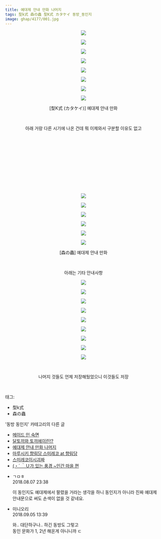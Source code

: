 ```yaml
---
title: 예대제 안내 만화 나머지
tags: 型k式 森の蟲 型K式 カタケイ 동방_동인지
image: ghap/4177/001.jpg
---
```

<div class="article">
<p style="text-align: center; clear: none; float: none;"><img src="{{ site.nasurl }}/ghap/4177/001.jpg"/></p>
<p style="text-align: center; clear: none; float: none;"><img src="{{ site.nasurl }}/ghap/4177/002.jpg"/></p>
<p style="text-align: center; clear: none; float: none;"><img src="{{ site.nasurl }}/ghap/4177/003.jpg"/></p>
<p style="text-align: center; clear: none; float: none;"><img src="{{ site.nasurl }}/ghap/4177/004.jpg"/></p>
<p style="text-align: center; clear: none; float: none;"><img src="{{ site.nasurl }}/ghap/4177/005.jpg"/></p>
<p style="text-align: center; clear: none; float: none;"><img src="{{ site.nasurl }}/ghap/4177/006.jpg"/></p>
<p style="text-align: center; clear: none; float: none;"><img src="{{ site.nasurl }}/ghap/4177/007.jpg"/></p>
<p style="text-align: center; clear: none; float: none;"><img src="{{ site.nasurl }}/ghap/4177/008.jpg"/></p>
<p style="text-align: center; clear: none; float: none;">[型K式 (カタケイ)] 예대제 안내 만화</p>
<p style="text-align: center; clear: none; float: none;"><br/></p>
<p style="text-align: center; clear: none; float: none;">아래 거랑 다른 시기에 나온 건데 뭐 이제와서 구분할 이유도 없고</p>
<p style="text-align: center; clear: none; float: none;"><br/></p>
<p style="text-align: center; clear: none; float: none;"><br/></p>
<p style="text-align: center; clear: none; float: none;"><br/></p>
<p style="text-align: center; clear: none; float: none;"><br/></p>
<p style="text-align: center; clear: none; float: none;"><br/></p>
<p style="text-align: center; clear: none; float: none;"><br/></p>
<p style="text-align: center; clear: none; float: none;"><img src="{{ site.nasurl }}/ghap/4177/009.jpg"/></p>
<p style="text-align: center; clear: none; float: none;"><img src="{{ site.nasurl }}/ghap/4177/010.jpg"/></p>
<p style="text-align: center; clear: none; float: none;"><img src="{{ site.nasurl }}/ghap/4177/011.jpg"/></p>
<p style="text-align: center; clear: none; float: none;"><img src="{{ site.nasurl }}/ghap/4177/012.jpg"/></p>
<p style="text-align: center; clear: none; float: none;"><img src="{{ site.nasurl }}/ghap/4177/013.jpg"/></p>
<p style="text-align: center; clear: none; float: none;"><img src="{{ site.nasurl }}/ghap/4177/014.jpg"/></p>
<p style="text-align: center; clear: none; float: none;">[森の蟲] 예대제 안내 만화</p>
<p style="text-align: center; clear: none; float: none;"><br/></p>
<p style="text-align: center; clear: none; float: none;">아래는 기타 안내사항</p>
<p style="text-align: center; clear: none; float: none;"><img src="{{ site.nasurl }}/ghap/4177/015.jpg"/></p>
<p style="text-align: center; clear: none; float: none;"><img src="{{ site.nasurl }}/ghap/4177/016.jpg"/></p>
<p style="text-align: center; clear: none; float: none;"><img src="{{ site.nasurl }}/ghap/4177/017.jpg"/></p>
<p style="text-align: center; clear: none; float: none;"><img src="{{ site.nasurl }}/ghap/4177/018.jpg"/></p>
<p style="text-align: center; clear: none; float: none;"><img src="{{ site.nasurl }}/ghap/4177/019.jpg"/></p>
<p style="text-align: center; clear: none; float: none;"><img src="{{ site.nasurl }}/ghap/4177/020.jpg"/></p>
<p style="text-align: center; clear: none; float: none;"><img src="{{ site.nasurl }}/ghap/4177/021.jpg"/></p>
<p style="text-align: center; clear: none; float: none;"><img src="{{ site.nasurl }}/ghap/4177/022.jpg"/></p>
<p style="text-align: center; clear: none; float: none;"><img src="{{ site.nasurl }}/ghap/4177/023.jpg"/></p>
<p style="text-align: center; clear: none; float: none;"><br/></p>
<p style="text-align: center; clear: none; float: none;">나머지 것들도 언제 저장해뒀었으니 이것들도 저장</p>
<p><br/></p>
</div><div class="tagTrail">
<p>태그: </p>
<ul>
<li>型k式</li>
<li>森の蟲</li>
</ul>
</div><div class="another">
<p>'동방 동인지' 카테고리의 다른 글</p>
<ul>
<li><a href="/2018-02-10-ghap_4182">메이드 인 숙면</a></li>
<li><a href="/2018-02-09-ghap_4181">달토끼와 토끼에이린!?</a></li>
<li><a href="/2018-02-08-ghap_4177">예대제 안내 만화 나머지</a></li>
<li><a href="/2018-02-08-ghap_4175">마루시키 향림당 스미레코 at 향림당</a></li>
<li><a href="/2018-02-08-ghap_4174">스미레코이시괴짜</a></li>
<li><a href="/2018-02-08-ghap_4173">(・´ ｀Ｕ가 있는 풍경 ~인간 마을 편</a></li>
</ul>
</div><div class="cb_module cb_fluid">
<div class="cb_wrt cb_profile">
<div class="comment">
<ul>
<li class="cb_thumb_off" id="comment15302906">
<div class="cb_comment_area">
<div class="cb_info_area">
<div class="cb_section">
<span class="cb_nick_name">ㄱㅁㅎ</span>
</div>
<div class="cb_section">
<span class="cb_date">2018.08.07 23:38 </span>
</div>
</div>
<div class="cb_dsc_comment">
<p class="cb_dsc">
											이 동인지도 예대제에서 팔렸을 거라는 생각을 하니 동인지가 아니라 진짜 예대제 안내문으로 써도 손색이 없을 것 같네요.
										</p>
</div>
</div></li>
<li class="cb_thumb_off" id="comment15326520">
<div class="cb_comment_area">
<div class="cb_info_area">
<div class="cb_section">
<span class="cb_nick_name">미니오리</span>
</div>
<div class="cb_section">
<span class="cb_date">2018.09.05 13:39 </span>
</div>
</div>
<div class="cb_dsc_comment">
<p class="cb_dsc">
											와.. 대단하구나.. 하긴 동방도 그렇고 <br/>
동인 문화가 1, 2년 해온게 아니니까 ㄷ
										</p>
</div>
</div></li>
</ul>
</div>
</div><!-- commentList close -->
</div>